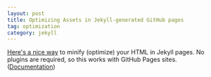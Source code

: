 ```yaml
---
layout: post
title: Optimizing Assets in Jekyll-generated GitHub pages
tag: optimization
category: jekyll
---
```


[Here's a nice way](http://codeheaven.io/optimizing-assets-in-jekyll-generated-gh-pages/) to minify (optimize) your HTML in Jekyll pages. No plugins are required, so this works with GitHub Pages sites. ([Documentation](http://jch.penibelst.de/))